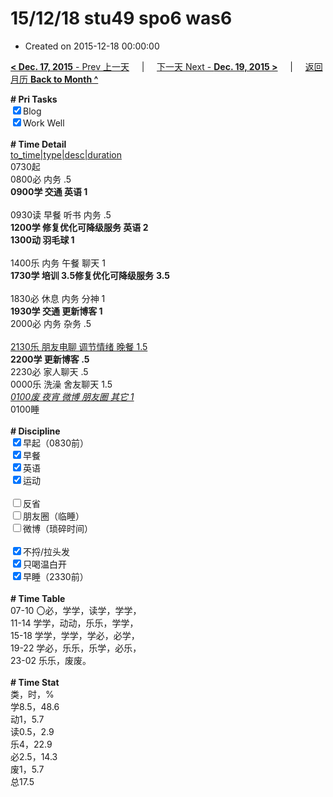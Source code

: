 # 15/12/18 stu49 spo6 was6

- Created on 2015-12-18 00:00:00

[**< Dec. 17, 2015** - Prev 上一天](_archived/lifelogs/2015/12/d17.md) &nbsp; &nbsp; | &nbsp; &nbsp; [下一天 Next - **Dec. 19, 2015 >**](_archived/lifelogs/2015/12/d19.md) &nbsp; &nbsp; |  &nbsp; &nbsp; [返回月历 **Back to Month ^**](_archived/lifelogs/2015/12/index.md)
<br/><div><b># Pri Tasks</b></div><div><input checked="true" type="checkbox"/>Blog</div><div><input checked="true" type="checkbox"/>Work Well</div><div><br/></div><div><b># Time Detail</b></div><div><u>to_time|type|desc|duration</u></div><div>0730起</div><div>0800必 内务 .5</div><div><b>0900学 交通 英语 1</b></div><div><br/></div><div>0930读 早餐 听书 内务 .5</div><div><b>1200学 修复优化可降级服务 英语 2</b></div><div><b>1300动 羽毛球 1</b></div><div><br/></div><div>1400乐 内务 午餐 聊天 1</div><div><b>1730学 培训 3.5</b><b>修复优化可降级服务</b> <b>3.5</b></div><div><br/></div><div>1830必 休息 内务 分神 1</div><div><b>1930学 交通 更新博客 1</b></div><div>2000必 内务 杂务 .5</div><div><br/></div><div><u>2130乐 朋友电聊 调节情绪 晚餐 1.5</u></div><div><b>2200学 更新博客 .5</b></div><div>2230必 家人聊天 .5</div><div>0000乐 洗澡 舍友聊天 1.5</div><div><u><i>0100废 夜宵 微博 朋友圈 其它 1</i></u></div><div>0100睡</div><div><br/></div><div><b># Discipline</b></div><div><input checked="true" type="checkbox"/>早起（0830前）</div><div><input checked="true" type="checkbox"/>早餐</div><div><input checked="true" type="checkbox"/>英语</div><div><input checked="true" type="checkbox"/>运动</div><div><br/></div><div><input type="checkbox"/>反省</div><div><input type="checkbox"/>朋友圈（临睡）</div><div><input type="checkbox"/>微博（琐碎时间）</div><div><br/></div><div><input checked="true" type="checkbox"/>不捋/拉头发</div><div><input checked="true" type="checkbox"/>只喝温白开</div><div><input checked="true" type="checkbox"/>早睡（2330前）</div><div><br/></div><div><b># Time Table</b></div><div>07-10 〇必，学学，读学，学学，</div><div>11-14 学学，动动，乐乐，学学，</div><div>15-18 学学，学学，学必，必学，</div><div>19-22 学必，乐乐，乐学，必乐，</div><div>23-02 乐乐，废废。</div><div><br/></div><div><b># Time Stat</b></div><div>类，时，%</div><div>学8.5，48.6</div><div>动1，5.7</div><div>读0.5，2.9</div><div>乐4，22.9</div><div>必2.5，14.3</div><div>废1，5.7</div><div>总17.5</div>
